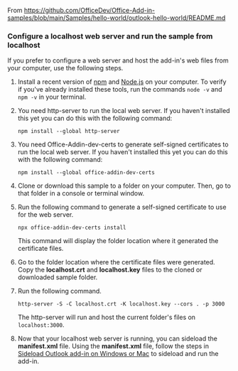 From https://github.com/OfficeDev/Office-Add-in-samples/blob/main/Samples/hello-world/outlook-hello-world/README.md

### Configure a localhost web server and run the sample from localhost

If you prefer to configure a web server and host the add-in's web files from your computer, use the following steps.

1. Install a recent version of [npm](https://www.npmjs.com/get-npm) and [Node.js](https://nodejs.org/) on your computer. To verify if you've already installed these tools, run the commands `node -v` and `npm -v` in your terminal.

1. You need http-server to run the local web server. If you haven't installed this yet you can do this with the following command:

   ```console
   npm install --global http-server
   ```

1. You need Office-Addin-dev-certs to generate self-signed certificates to run the local web server. If you haven't installed this yet you can do this with the following command:

   ```console
   npm install --global office-addin-dev-certs
   ```

1. Clone or download this sample to a folder on your computer. Then, go to that folder in a console or terminal window.
1. Run the following command to generate a self-signed certificate to use for the web server.

   ```console
   npx office-addin-dev-certs install
   ```

   This command will display the folder location where it generated the certificate files.

1. Go to the folder location where the certificate files were generated. Copy the **localhost.crt** and **localhost.key** files to the cloned or downloaded sample folder.

1. Run the following command.

   ```console
   http-server -S -C localhost.crt -K localhost.key --cors . -p 3000
   ```

   The http-server will run and host the current folder's files on `localhost:3000`.

1. Now that your localhost web server is running, you can sideload the **manifest.xml** file. Using the **manifest.xml** file, follow the steps in [Sideload Outlook add-in on Windows or Mac](https://learn.microsoft.com/office/dev/add-ins/outlook/sideload-outlook-add-ins-for-testing) to sideload and run the add-in.

